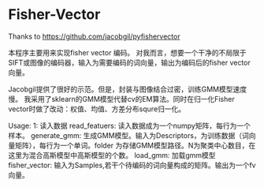 # Fisher-Vector
Thanks to https://github.com/jacobgil/pyfishervector

本程序主要用来实现fisher vector 编码。
对我而言，想要一个干净的不局限于SIFT或图像的编码器，输入为需要编码的词向量，输出为编码后的fisher vector 向量。

Jacobgil提供了很好的示范。但是，封装与图像结合过密，训练GMM模型速度慢。
我采用了sklearn的GMM模型代替cv的EM算法。同时在归一化Fisher vector时做了改动：权值、均值、方差分布squre归一化。

Usage:
1: 读入数据
read_featuers:  读入数据成为一个numpy矩阵，每行为一个样本。
generate_gmm:
生成GMM模型。输入为Descriptors，为训练数据（词向量矩阵），每行为一个单词。folder 为存储GMM模型路径。N为聚类中心数目，在这里为混合高斯模型中高斯模型的个数。
load_gmm:
加载gmm模型
fisher_vector:
输入为Samples,若干个待编码的词向量构成的矩阵。输出为一个fv向量。


